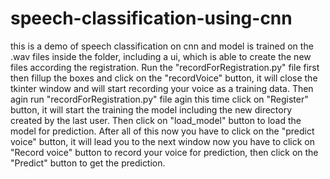 # speech-classification-using-cnn
this is a demo of speech classification on cnn and model is trained on the .wav files inside the folder, including a ui, which is able to create the new files according the registration.
Run the "recordForRegistration.py" file first then fillup the boxes and click on the "recordVoice" button, it will close the tkinter window and will start recording your voice as a training data. Then agin run "recordForRegistration.py" file agin this time click on "Register" button, it will start the training the model including the new directory created by the last user. Then click on "load_model" button to load the model for prediction. After all of this now you have to click on the "predict voice" button, it will lead you to the next window now you have to click on "Record voice" button to record your voice for prediction, then click on the "Predict" button to get the prediction.

